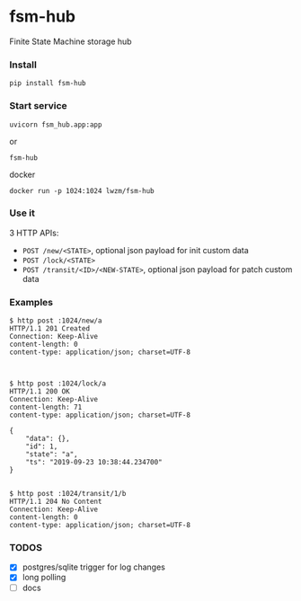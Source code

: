 # fsm-hub

Finite State Machine storage hub

### Install
```
pip install fsm-hub
```

### Start service
```
uvicorn fsm_hub.app:app
```
or
```
fsm-hub
```

docker
```
docker run -p 1024:1024 lwzm/fsm-hub
```


### Use it

3 HTTP APIs:

* `POST /new/<STATE>`, optional json payload for init custom data
* `POST /lock/<STATE>`
* `POST /transit/<ID>/<NEW-STATE>`, optional json payload for patch custom data

### Examples
```
$ http post :1024/new/a
HTTP/1.1 201 Created
Connection: Keep-Alive
content-length: 0
content-type: application/json; charset=UTF-8



$ http post :1024/lock/a
HTTP/1.1 200 OK
Connection: Keep-Alive
content-length: 71
content-type: application/json; charset=UTF-8

{
    "data": {},
    "id": 1,
    "state": "a",
    "ts": "2019-09-23 10:38:44.234700"
}


$ http post :1024/transit/1/b
HTTP/1.1 204 No Content
Connection: Keep-Alive
content-length: 0
content-type: application/json; charset=UTF-8

```


### TODOS

* [x] postgres/sqlite trigger for log changes
* [x] long polling
* [ ] docs
